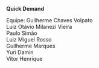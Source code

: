 <strong>Quick Demand</strong>

Equipe: Guilherme Chaves Volpato</br>
        Luiz Otávio Milanezi Vieira</br>
        Paulo Simão</br>
        Luiz Miguel Rosso</br>
        Guilherme Marques</br>
        Yuri Damin</br>
        Vitor Henrique
